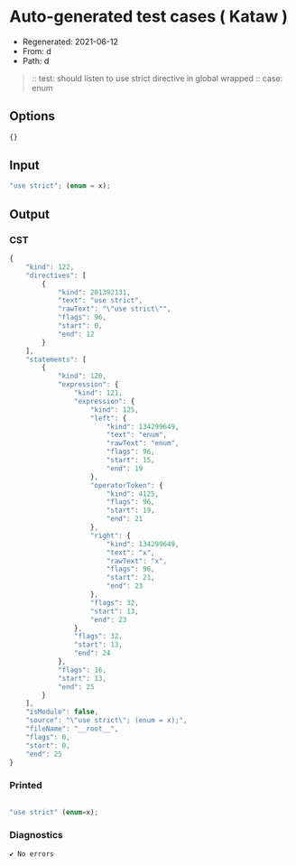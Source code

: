 # Auto-generated test cases ( Kataw )
- Regenerated: 2021-06-12
- From: d
- Path: d
> :: test: should listen to use strict directive in global wrapped
> :: case: enum
## Options

`````js
{}
`````
## Input

`````js
"use strict"; (enum = x);
`````
## Output

### CST

```javascript
{
    "kind": 122,
    "directives": [
        {
            "kind": 201392131,
            "text": "use strict",
            "rawText": "\"use strict\"",
            "flags": 96,
            "start": 0,
            "end": 12
        }
    ],
    "statements": [
        {
            "kind": 120,
            "expression": {
                "kind": 121,
                "expression": {
                    "kind": 125,
                    "left": {
                        "kind": 134299649,
                        "text": "enum",
                        "rawText": "enum",
                        "flags": 96,
                        "start": 15,
                        "end": 19
                    },
                    "operatorToken": {
                        "kind": 4125,
                        "flags": 96,
                        "start": 19,
                        "end": 21
                    },
                    "right": {
                        "kind": 134299649,
                        "text": "x",
                        "rawText": "x",
                        "flags": 96,
                        "start": 21,
                        "end": 23
                    },
                    "flags": 32,
                    "start": 13,
                    "end": 23
                },
                "flags": 32,
                "start": 13,
                "end": 24
            },
            "flags": 16,
            "start": 13,
            "end": 25
        }
    ],
    "isModule": false,
    "source": "\"use strict\"; (enum = x);",
    "fileName": "__root__",
    "flags": 0,
    "start": 0,
    "end": 25
}
```

### Printed

```javascript

"use strict" (enum=x); 
```

### Diagnostics

```javascript
✔ No errors
```

